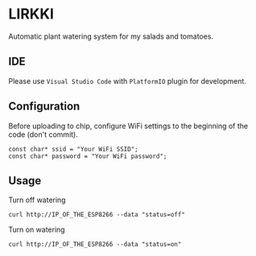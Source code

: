 # LIRKKI

Automatic plant watering system for my salads and tomatoes.

## IDE

Please use `Visual Studio Code` with `PlatformIO` plugin for development.

## Configuration

Before uploading to chip, configure WiFi settings to the beginning of the code (don't commit).

```
const char* ssid = "Your WiFi SSID";
const char* password = "Your WiFi password";
```

## Usage

Turn off watering

```
curl http://IP_OF_THE_ESP8266 --data "status=off"
```

Turn on watering

```
curl http://IP_OF_THE_ESP8266 --data "status=on"
```

